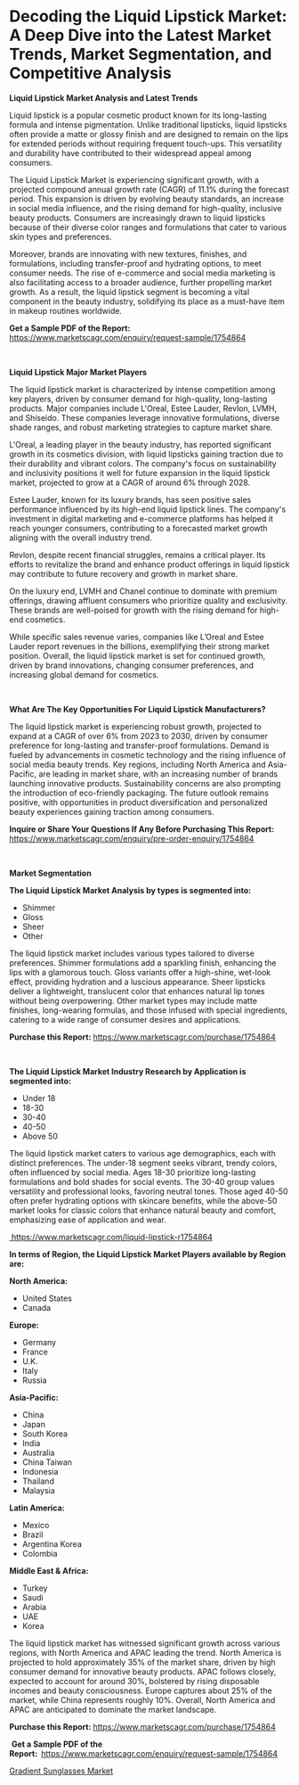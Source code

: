<p><h1>Decoding the Liquid Lipstick Market: A Deep Dive into the Latest Market Trends, Market Segmentation, and Competitive Analysis</h1></p><p><strong>Liquid Lipstick Market Analysis and Latest Trends</strong></p>
<p><p>Liquid lipstick is a popular cosmetic product known for its long-lasting formula and intense pigmentation. Unlike traditional lipsticks, liquid lipsticks often provide a matte or glossy finish and are designed to remain on the lips for extended periods without requiring frequent touch-ups. This versatility and durability have contributed to their widespread appeal among consumers.</p><p>The Liquid Lipstick Market is experiencing significant growth, with a projected compound annual growth rate (CAGR) of 11.1% during the forecast period. This expansion is driven by evolving beauty standards, an increase in social media influence, and the rising demand for high-quality, inclusive beauty products. Consumers are increasingly drawn to liquid lipsticks because of their diverse color ranges and formulations that cater to various skin types and preferences.</p><p>Moreover, brands are innovating with new textures, finishes, and formulations, including transfer-proof and hydrating options, to meet consumer needs. The rise of e-commerce and social media marketing is also facilitating access to a broader audience, further propelling market growth. As a result, the liquid lipstick segment is becoming a vital component in the beauty industry, solidifying its place as a must-have item in makeup routines worldwide.</p></p>
<p><strong>Get a Sample PDF of the Report:&nbsp;</strong> <a href="https://www.marketscagr.com/enquiry/request-sample/1754864?utm_campaign=3195&utm_medium=2&utm_source=Github&utm_content=ia&utm_term=04042025&utm_id=liquid-lipstick">https://www.marketscagr.com/enquiry/request-sample/1754864</a></p>
<p>&nbsp;</p>
<p><strong>Liquid Lipstick Major Market Players</strong></p>
<p><p>The liquid lipstick market is characterized by intense competition among key players, driven by consumer demand for high-quality, long-lasting products. Major companies include L'Oreal, Estee Lauder, Revlon, LVMH, and Shiseido. These companies leverage innovative formulations, diverse shade ranges, and robust marketing strategies to capture market share.</p><p>L'Oreal, a leading player in the beauty industry, has reported significant growth in its cosmetics division, with liquid lipsticks gaining traction due to their durability and vibrant colors. The company's focus on sustainability and inclusivity positions it well for future expansion in the liquid lipstick market, projected to grow at a CAGR of around 6% through 2028.</p><p>Estee Lauder, known for its luxury brands, has seen positive sales performance influenced by its high-end liquid lipstick lines. The company's investment in digital marketing and e-commerce platforms has helped it reach younger consumers, contributing to a forecasted market growth aligning with the overall industry trend.</p><p>Revlon, despite recent financial struggles, remains a critical player. Its efforts to revitalize the brand and enhance product offerings in liquid lipstick may contribute to future recovery and growth in market share. </p><p>On the luxury end, LVMH and Chanel continue to dominate with premium offerings, drawing affluent consumers who prioritize quality and exclusivity. These brands are well-poised for growth with the rising demand for high-end cosmetics.</p><p>While specific sales revenue varies, companies like L’Oreal and Estee Lauder report revenues in the billions, exemplifying their strong market position. Overall, the liquid lipstick market is set for continued growth, driven by brand innovations, changing consumer preferences, and increasing global demand for cosmetics.</p></p>
<p>&nbsp;</p>
<p><strong>What Are The Key Opportunities For Liquid Lipstick Manufacturers?</strong></p>
<p><p>The liquid lipstick market is experiencing robust growth, projected to expand at a CAGR of over 6% from 2023 to 2030, driven by consumer preference for long-lasting and transfer-proof formulations. Demand is fueled by advancements in cosmetic technology and the rising influence of social media beauty trends. Key regions, including North America and Asia-Pacific, are leading in market share, with an increasing number of brands launching innovative products. Sustainability concerns are also prompting the introduction of eco-friendly packaging. The future outlook remains positive, with opportunities in product diversification and personalized beauty experiences gaining traction among consumers.</p></p>
<p><strong>Inquire or Share Your Questions If Any Before Purchasing This Report:</strong> <a href="https://www.marketscagr.com/enquiry/pre-order-enquiry/1754864?utm_campaign=3195&utm_medium=2&utm_source=Github&utm_content=ia&utm_term=04042025&utm_id=liquid-lipstick">https://www.marketscagr.com/enquiry/pre-order-enquiry/1754864</a></p>
<p>&nbsp;</p>
<p><strong>Market Segmentation</strong></p>
<p><strong>The Liquid Lipstick Market Analysis by types is segmented into:</strong></p>
<p><ul><li>Shimmer</li><li>Gloss</li><li>Sheer</li><li>Other</li></ul></p>
<p><p>The liquid lipstick market includes various types tailored to diverse preferences. Shimmer formulations add a sparkling finish, enhancing the lips with a glamorous touch. Gloss variants offer a high-shine, wet-look effect, providing hydration and a luscious appearance. Sheer lipsticks deliver a lightweight, translucent color that enhances natural lip tones without being overpowering. Other market types may include matte finishes, long-wearing formulas, and those infused with special ingredients, catering to a wide range of consumer desires and applications.</p></p>
<p><strong>Purchase this Report:&nbsp;</strong><a href="https://www.marketscagr.com/purchase/1754864?utm_campaign=3195&utm_medium=2&utm_source=Github&utm_content=ia&utm_term=04042025&utm_id=liquid-lipstick">https://www.marketscagr.com/purchase/1754864</a></p>
<p>&nbsp;</p>
<p><strong>The Liquid Lipstick Market Industry Research by Application is segmented into:</strong></p>
<p><ul><li>Under 18</li><li>18-30</li><li>30-40</li><li>40-50</li><li>Above 50</li></ul></p>
<p><p>The liquid lipstick market caters to various age demographics, each with distinct preferences. The under-18 segment seeks vibrant, trendy colors, often influenced by social media. Ages 18-30 prioritize long-lasting formulations and bold shades for social events. The 30-40 group values versatility and professional looks, favoring neutral tones. Those aged 40-50 often prefer hydrating options with skincare benefits, while the above-50 market looks for classic colors that enhance natural beauty and comfort, emphasizing ease of application and wear.</p></p>
<p><a href="https://www.marketscagr.com/liquid-lipstick-r1754864?utm_campaign=3195&utm_medium=2&utm_source=Github&utm_content=ia&utm_term=04042025&utm_id=liquid-lipstick">&nbsp;https://www.marketscagr.com/liquid-lipstick-r1754864</a></p>
<p><strong>In terms of Region, the Liquid Lipstick Market Players available by Region are:</strong></p>
<p>
    <p> <strong> North America: </strong>
        <ul>
            <li>United States</li>
            <li>Canada</li>
        </ul>
        </p> 
    <p> <strong> Europe: </strong>
        <ul>
            <li>Germany</li>
            <li>France</li>
            <li>U.K.</li>
            <li>Italy</li>
            <li>Russia</li>
        </ul>
        </p> 
    <p> <strong> Asia-Pacific: </strong>
        <ul>
            <li>China</li>
            <li>Japan</li>
            <li>South Korea</li>
            <li>India</li>
            <li>Australia</li>
            <li>China Taiwan</li>
            <li>Indonesia</li>
            <li>Thailand</li>
            <li>Malaysia</li>
        </ul>
        </p> 
    <p> <strong> Latin America: </strong>
        <ul>
            <li>Mexico</li>
            <li>Brazil</li>
            <li>Argentina Korea</li>
            <li>Colombia</li>
        </ul>
        </p> 
    <p> <strong> Middle East & Africa: </strong>
        <ul>
            <li>Turkey</li>
            <li>Saudi</li>
            <li>Arabia</li>
            <li>UAE</li>
            <li>Korea</li>
        </ul>
    </p>
    </p>
<p><p>The liquid lipstick market has witnessed significant growth across various regions, with North America and APAC leading the trend. North America is projected to hold approximately 35% of the market share, driven by high consumer demand for innovative beauty products. APAC follows closely, expected to account for around 30%, bolstered by rising disposable incomes and beauty consciousness. Europe captures about 25% of the market, while China represents roughly 10%. Overall, North America and APAC are anticipated to dominate the market landscape.</p></p>
<p><strong>Purchase this Report: </strong><a href="https://www.marketscagr.com/purchase/1754864?utm_campaign=3195&utm_medium=2&utm_source=Github&utm_content=ia&utm_term=04042025&utm_id=liquid-lipstick">https://www.marketscagr.com/purchase/1754864</a></p>
<p>&nbsp;<strong>Get a Sample PDF of the Report:&nbsp;&nbsp;</strong><a href="https://www.marketscagr.com/enquiry/request-sample/1754864?utm_campaign=3195&utm_medium=2&utm_source=Github&utm_content=ia&utm_term=04042025&utm_id=liquid-lipstick">https://www.marketscagr.com/enquiry/request-sample/1754864</a></p>
<p><strong></strong></p>
<p><p><a href="https://github.com/tanckfelli84/Market-Research-Report-List-1/blob/main/gradient-sunglasses-market.md?utm_campaign=3195&utm_medium=2&utm_source=Github&utm_content=ia&utm_term=04042025&utm_id=liquid-lipstick">Gradient Sunglasses Market</a></p></p>